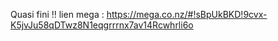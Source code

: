 Quasi fini !! 
lien mega :
https://mega.co.nz/#!sBpUkBKD!9cvx-K5jvJu58qDTwz8N1eqgrrrnx7av14Rcwhrli6o

